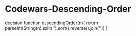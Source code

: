 # Codewars-Descending-Order
decision
function descendingOrder(n){
return parseInt(String(n).split('').sort().reverse().join(''))
}
